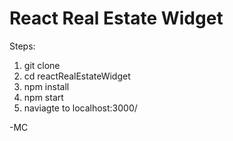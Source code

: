 # React Real Estate Widget

Steps:
1. git clone 
2. cd reactRealEstateWidget
3. npm install
4. npm start
5. naviagte to localhost:3000/



-MC
